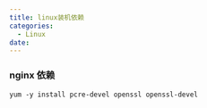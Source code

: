 ```yaml
---
title: linux装机依赖
categories:
  - Linux
date:
---
```


### nginx 依赖
```
yum -y install pcre-devel openssl openssl-devel
```